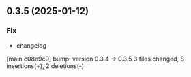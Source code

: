 ## 0.3.5 (2025-01-12)

### Fix

- changelog

[main c08e9c9] bump: version 0.3.4 → 0.3.5
 3 files changed, 8 insertions(+), 2 deletions(-)

